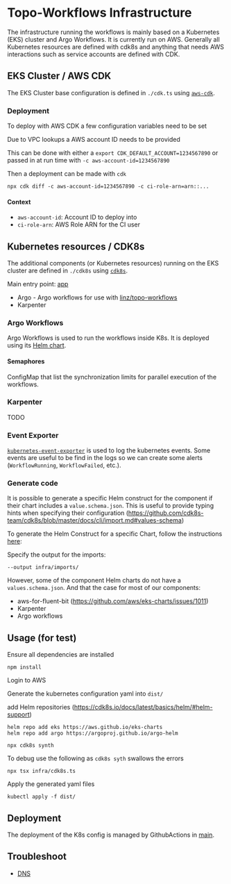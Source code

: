 # Topo-Workflows Infrastructure

The infrastructure running the workflows is mainly based on a Kubernetes (EKS) cluster and Argo Workflows. It is currently run on AWS.
Generally all Kubernetes resources are defined with cdk8s and anything that needs AWS interactions such as service accounts are defined with CDK.

## EKS Cluster / AWS CDK

The EKS Cluster base configuration is defined in `./cdk.ts` using [`aws-cdk`](https://aws.amazon.com/cdk/).

### Deployment

To deploy with AWS CDK a few configuration variables need to be set

Due to VPC lookups a AWS account ID needs to be provided

This can be done with either a `export CDK_DEFAULT_ACCOUNT=1234567890` or passed in at run time with `-c aws-account-id=1234567890`

Then a deployment can be made with `cdk`

```
npx cdk diff -c aws-account-id=1234567890 -c ci-role-arn=arn::...
```

#### Context

- `aws-account-id`: Account ID to deploy into
- `ci-role-arn`: AWS Role ARN for the CI user

## Kubernetes resources / CDK8s

The additional components (or Kubernetes resources) running on the EKS cluster are defined in `./cdk8s` using [`cdk8s`](https://cdk8s.io/).

Main entry point: [app](./cdk8s.ts)

- Argo - Argo workflows for use with [linz/topo-workflows](https://github.com/linz/topo-workflows)
- Karpenter

### Argo Workflows

Argo Workflows is used to run the workflows inside K8s.
It is deployed using its [Helm chart](https://github.com/argoproj/argo-helm/tree/main/charts/argo-workflows).

#### Semaphores

ConfigMap that list the synchronization limits for parallel execution of the workflows.

### Karpenter

TODO

### Event Exporter

[`kubernetes-event-exporter`](https://github.com/resmoio/kubernetes-event-exporter) is used to log the kubernetes events. Some events are useful to be find in the logs so we can create some alerts (`WorkflowRunning`, `WorkflowFailed`, etc.).

### Generate code

It is possible to generate a specific Helm construct for the component if their chart includes a `value.schema.json`. This is useful to provide typing hints when specifying their configuration (<https://github.com/cdk8s-team/cdk8s/blob/master/docs/cli/import.md#values-schema>)

To generate the Helm Construct for a specific Chart, follow the instructions [here](https://github.com/cdk8s-team/cdk8s/blob/master/docs/cli/import.md#values-schema):

Specify the output for the imports:

`--output infra/imports/`

However, some of the component Helm charts do not have a `values.schema.json`. And that the case for most of our components:

- aws-for-fluent-bit (<https://github.com/aws/eks-charts/issues/1011>)
- Karpenter
- Argo workflows

## Usage (for test)

Ensure all dependencies are installed

```shell
npm install
```

Login to AWS

Generate the kubernetes configuration yaml into `dist/`

add Helm repositories (<https://cdk8s.io/docs/latest/basics/helm/#helm-support>)

```shell
helm repo add eks https://aws.github.io/eks-charts
helm repo add argo https://argoproj.github.io/argo-helm
```

```shell
npx cdk8s synth
```

To debug use the following as `cdk8s syth` swallows the errors

```shell
npx tsx infra/cdk8s.ts
```

Apply the generated yaml files

```shell
kubectl apply -f dist/
```

## Deployment

The deployment of the K8s config is managed by GithubActions in [main](../.github/workflows/main.yml).

## Troubleshoot

- [DNS](../docs/dns.configuration.md)
